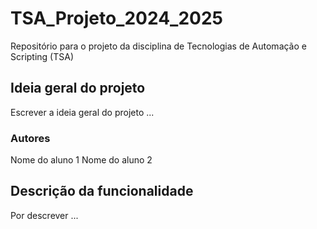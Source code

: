# TSA_Projeto_2024_2025
Repositório para o projeto da disciplina de Tecnologias de Automação e Scripting (TSA)

## Ideia geral do projeto
Escrever a ideia geral do projeto ... 

### Autores
Nome do aluno 1
Nome do aluno 2

## Descrição da funcionalidade
Por descrever ...